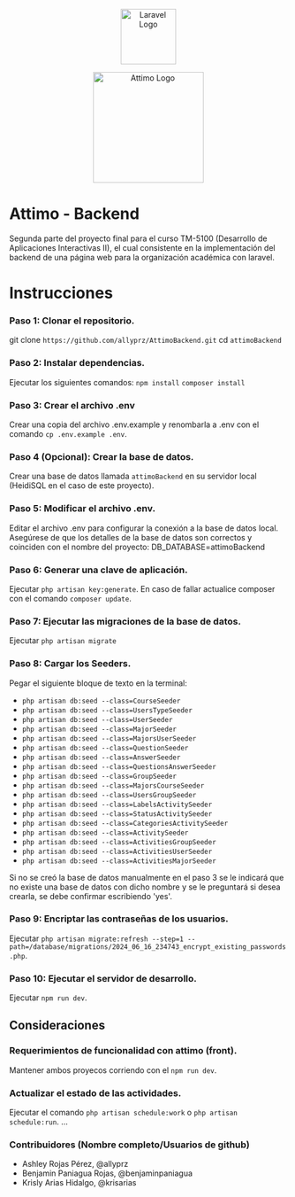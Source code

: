 
<p align="center"><a href="https://laravel.com" target="_blank"><img src="https://raw.githubusercontent.com/laravel/art/master/logo-lockup/5%20SVG/2%20CMYK/1%20Full%20Color/laravel-logolockup-cmyk-red.svg" width="100" alt="Laravel Logo"></a></p>

<p align="center"><a href="https://laravel.com" target="_blank"><img src="https://i.ibb.co/YcMWk7F/attimo.png" width="200" alt="Attimo Logo"></a></p>

# Attimo - Backend

Segunda parte del proyecto final para el curso TM-5100 (Desarrollo de Aplicaciones Interactivas II), el cual consistente en la implementación del backend de una página web para la organización académica con laravel. 

# Instrucciones

### Paso 1: Clonar el repositorio.
git clone `https://github.com/allyprz/AttimoBackend.git`
cd `attimoBackend`

### Paso 2: Instalar dependencias.
Ejecutar los siguientes comandos:
`npm install`
`composer install`

### Paso 3: Crear el archivo .env
Crear una copia del archivo .env.example y renombarla a .env con el comando `cp .env.example .env`.

### Paso 4 (Opcional): Crear la base de datos.
Crear una base de datos llamada `attimoBackend` en su servidor local (HeidiSQL en el caso de este proyecto).

### Paso 5: Modificar el archivo .env.
Editar el archivo .env para configurar la conexión a la base de datos local. Asegúrese de que los detalles de la base de datos son correctos y coinciden con el nombre del proyecto:
DB_DATABASE=attimoBackend

### Paso 6: Generar una clave de aplicación.
Ejecutar `php artisan key:generate`. En caso de fallar actualice composer con el comando `composer update`.

### Paso 7: Ejecutar las migraciones de la base de datos.
Ejecutar `php artisan migrate`

### Paso 8: Cargar los Seeders.
Pegar el siguiente bloque de texto en la terminal:
- `php artisan db:seed --class=CourseSeeder`
- `php artisan db:seed --class=UsersTypeSeeder`
- `php artisan db:seed --class=UserSeeder`
- `php artisan db:seed --class=MajorSeeder`
- `php artisan db:seed --class=MajorsUserSeeder`
- `php artisan db:seed --class=QuestionSeeder`
- `php artisan db:seed --class=AnswerSeeder`
- `php artisan db:seed --class=QuestionsAnswerSeeder`
- `php artisan db:seed --class=GroupSeeder`
- `php artisan db:seed --class=MajorsCourseSeeder`
- `php artisan db:seed --class=UsersGroupSeeder`
- `php artisan db:seed --class=LabelsActivitySeeder`
- `php artisan db:seed --class=StatusActivitySeeder`
- `php artisan db:seed --class=CategoriesActivitySeeder`
- `php artisan db:seed --class=ActivitySeeder`
- `php artisan db:seed --class=ActivitiesGroupSeeder`
- `php artisan db:seed --class=ActivitiesUserSeeder`
- `php artisan db:seed --class=ActivitiesMajorSeeder`

Si no se creó la base de datos manualmente en el paso 3 se le indicará que no existe una base de datos con dicho nombre y se le preguntará si desea crearla, se debe confirmar escribiendo 'yes'.

<!-- Copiar y pegar en la terminal:
php artisan db:seed --class=CourseSeeder
php artisan db:seed --class=UsersTypeSeeder
php artisan db:seed --class=UserSeeder
php artisan db:seed --class=MajorSeeder
php artisan db:seed --class=MajorsUserSeeder
php artisan db:seed --class=QuestionSeeder
php artisan db:seed --class=AnswerSeeder
php artisan db:seed --class=QuestionsAnswerSeeder
php artisan db:seed --class=GroupSeeder
php artisan db:seed --class=MajorsCourseSeeder
php artisan db:seed --class=UsersGroupSeeder
php artisan db:seed --class=LabelsActivitySeeder
php artisan db:seed --class=StatusActivitySeeder
php artisan db:seed --class=CategoriesActivitySeeder
php artisan db:seed --class=ActivitySeeder
php artisan db:seed --class=ActivitiesGroupSeeder
php artisan db:seed --class=ActivitiesUserSeeder
php artisan db:seed --class=ActivitiesMajorSeeder
 -->
### Paso 9: Encriptar las contraseñas de los usuarios.
Ejecutar `php artisan migrate:refresh --step=1 --path=/database/migrations/2024_06_16_234743_encrypt_existing_passwords.php`.

### Paso 10: Ejecutar el servidor de desarrollo.
Ejecutar `npm run dev`.

## Consideraciones
### Requerimientos de funcionalidad con attimo (front).
Mantener ambos proyecos corriendo con el `npm run dev`.

### Actualizar el estado de las actividades.
Ejecutar el comando `php artisan schedule:work` o `php artisan schedule:run`.
...

### Contribuidores (Nombre completo/Usuarios de github)
* Ashley Rojas Pérez, @allyprz
* Benjamin Paniagua Rojas, @benjaminpaniagua
* Krisly Arias Hidalgo, @krisarias